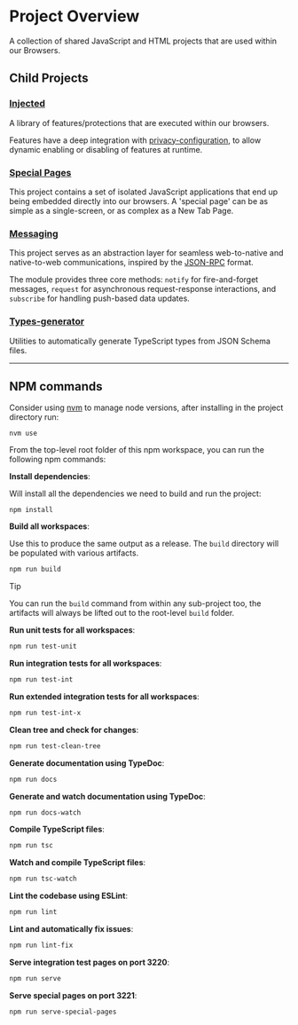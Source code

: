 # Project Overview

A collection of shared JavaScript and HTML projects that are used within our Browsers.

## Child Projects

### [Injected](./injected)

A library of features/protections that are executed within our browsers. 

Features have a deep integration with [privacy-configuration](https://github.com/duckduckgo/privacy-configuration),
to allow dynamic enabling or disabling of features at runtime.

### [Special Pages](./special-pages)

This project contains a set of isolated JavaScript applications that end up being embedded directly into
our browsers. A 'special page' can be as simple as a single-screen, or as complex as a New Tab Page.

### [Messaging](./messaging)

This project serves as an abstraction layer for seamless web-to-native and native-to-web
communications, inspired by the [JSON-RPC](https://www.jsonrpc.org/specification) format.

The module provides three core methods: `notify` for fire-and-forget messages, `request` for asynchronous request-response
interactions, and `subscribe` for handling push-based data updates.

### [Types-generator](./types-generator)

Utilities to automatically generate TypeScript types from JSON Schema files.

---

## NPM commands

Consider using [nvm](https://github.com/nvm-sh/nvm) to manage node versions, after installing in the project directory run:

```
nvm use
```

From the top-level root folder of this npm workspace, you can run the following npm commands:

**Install dependencies**:

Will install all the dependencies we need to build and run the project:
```
npm install
```

**Build all workspaces**:

Use this to produce the same output as a release. The `build` directory will be populated with
various artifacts.

```sh
npm run build
```

> [!TIP]
> You can run the `build` command from within any sub-project too, the artifacts will always be
> lifted out to the root-level `build` folder.

**Run unit tests for all workspaces**:

```sh
npm run test-unit
```

**Run integration tests for all workspaces**:
```sh
npm run test-int
```

**Run extended integration tests for all workspaces**:
```sh
npm run test-int-x
```

**Clean tree and check for changes**:
```sh
npm run test-clean-tree
```

**Generate documentation using TypeDoc**:
```sh
npm run docs
```

**Generate and watch documentation using TypeDoc**:
```sh
npm run docs-watch
```

**Compile TypeScript files**:
```sh
npm run tsc
```

**Watch and compile TypeScript files**:
```sh
npm run tsc-watch
```

**Lint the codebase using ESLint**:
```sh
npm run lint
```

**Lint and automatically fix issues**:
```sh
npm run lint-fix
```

**Serve integration test pages on port 3220**:
```sh
npm run serve
```

**Serve special pages on port 3221**:
```sh
npm run serve-special-pages
```
